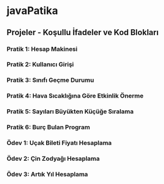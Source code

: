 # javaPatika
## Projeler - Koşullu İfadeler ve Kod Blokları
### Pratik 1: Hesap Makinesi
### Pratik 2: Kullanıcı Girişi
### Pratik 3: Sınıfı Geçme Durumu
### Pratik 4: Hava Sıcaklığına Göre Etkinlik Önerme
### Pratik 5: Sayıları Büyükten Küçüğe Sıralama
### Pratik 6: Burç Bulan Program
### Ödev 1: Uçak Bileti Fiyatı Hesaplama
### Ödev 2: Çin Zodyağı Hesaplama
### Ödev 3: Artık Yıl Hesaplama
